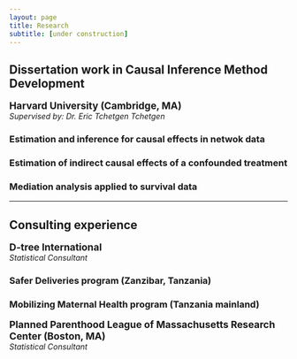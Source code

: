 ```yaml
---
layout: page
title: Research
subtitle: [under construction]
---
```


## Dissertation work in Causal Inference Method Development 

<strong style="font-size: 125%;"> Harvard University (Cambridge, MA) </strong>  
_Supervised by: Dr. Eric Tchetgen Tchetgen_   

### Estimation and inference for causal effects in netwok data 

### Estimation of indirect causal effects of a confounded treatment

### Mediation analysis applied to survival data

---

## Consulting experience 

<strong style="font-size: 125%;"> D-tree International </strong>  
_Statistical Consultant_  

### Safer Deliveries program (Zanzibar, Tanzania)

### Mobilizing Maternal Health program (Tanzania mainland)

<strong style="font-size: 125%;"> Planned Parenthood League of Massachusetts Research Center (Boston, MA) </strong>  
_Statistical Consultant_   
